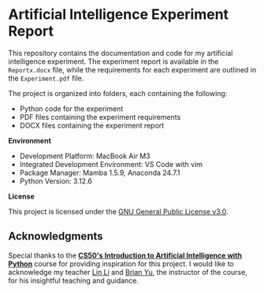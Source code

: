 # Artificial Intelligence Experiment Report

This repository contains the documentation and code for my artificial intelligence experiment.
The experiment report is available in the `Reportx.docx` file, while the requirements for each experiment are outlined in the `Experiment.pdf` file.

The project is organized into folders, each containing the following:

* Python code for the experiment
* PDF files containing the experiment requirements
* DOCX files containing the experiment report

**Environment**

* Development Platform: MacBook Air M3
* Integrated Development Environment: VS Code with vim
* Package Manager: Mamba 1.5.9, Anaconda 24.7.1
* Python Version: 3.12.6

**License**

This project is licensed under the [GNU General Public License v3.0](LICENSE).

## Acknowledgments

Special thanks to the [**CS50's Introduction to Artificial Intelligence with Python**](https://cs50.harvard.edu/ai/2024/) course for providing inspiration for this project. I would like to acknowledge my teacher [Lin Li](https://cs.sxu.edu.cn/faculty/lecturer/4526/index.htm) and [Brian Yu](https://brianyu.me/), the instructor of the course, for his insightful teaching and guidance.